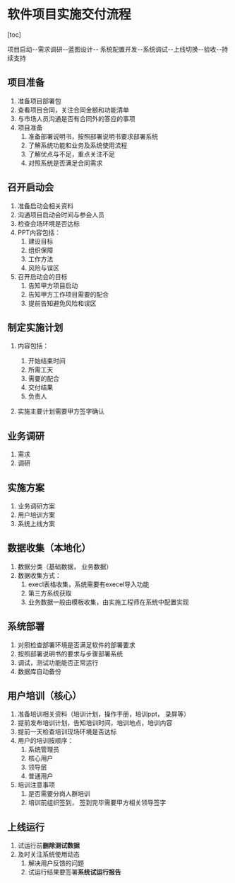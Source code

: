 # 软件项目实施交付流程

[toc]

项目启动--需求调研--蓝图设计-- 系统配置开发--系统调试--上线切换--验收--持续支持

## 项目准备
    
1. 准备项目部署包
2. 查看项目合同，关注合同金额和功能清单
3. 与市场人员沟通是否有合同外的答应的事项
4. 项目准备
    1. 准备部署说明书，按照部署说明书要求部署系统
    2. 了解系统功能和业务及系统使用流程
    3. 了解优点与不足，重点关注不足
    4. 对照系统是否满足合同需求

## 召开启动会

1. 准备启动会相关资料
2. 沟通项目启动会时间与参会人员
3. 检查会场环境是否达标
4. PPT内容包括：
    1. 建设目标
    2. 组织保障
    3. 工作方法
    4. 风险与误区
5. 召开启动会的目标
    1. 告知甲方项目启动
    2. 告知甲方工作项目需要的配合
    3. 提前告知避免风险和误区

## 制定实施计划

1. 内容包括： 
    1. 开始结束时间
    2. 所需工天
    3. 需要的配合
    4. 交付结果
    5. 负责人

2. 实施主要计划需要甲方签字确认

## 业务调研

1. 需求
2. 调研

## 实施方案

1. 业务调研方案
2. 用户培训方案
3. 系统上线方案

## 数据收集（本地化）

1. 数据分类（基础数据， 业务数据）
2. 数据收集方式：
    1. execl表格收集，系统需要有execel导入功能
    2. 第三方系统获取
    3. 业务数据一般由模板收集，由实施工程师在系统中配置实现

## 系统部署

1. 对照检查部署环境是否满足软件的部署要求
2. 按照部署说明书的要求与步骤部署系统
3. 调试，测试功能能否正常运行
4. 数据库自动备份

## 用户培训（核心）

1. 准备培训相关资料（培训计划，操作手册，培训ppt， 录屏等）
2. 提前发布培训计划，告知培训时间，培训地点，培训内容
3. 提前一天检查培训现场环境是否达标
4. 用户的培训按顺序：
    1. 系统管理员
    2. 核心用户
    3. 领导层
    4. 普通用户
5. 培训注意事项
    1. 是否需要分岗人群培训
    2. 培训前组织签到， 签到完毕需要甲方相关领导签字

## 上线运行

1. 试运行前**删除测试数据**
2. 及时关注系统使用动态
    1. 解决用户反馈的问题
    2. 试运行结果要签署**系统试运行报告**
